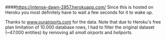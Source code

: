 ####https://intense-dawn-2857.herokuapp.com/
Since this is hosted on Heroku you most definitely have to wait a few seconds for it to wake up.

Thanks to www.ourairports.com for the data. Note that due to Heroku's free plan limitation of
10.000 database rows, I had to filter the original dataset (~47.000 entities) by removing all
*small airports* and *heliports*.
